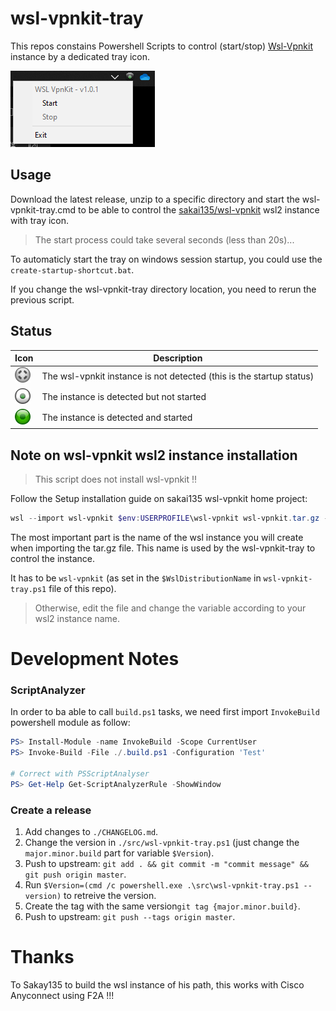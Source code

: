 # wsl-vpnkit-tray

This repos constains Powershell Scripts to control (start/stop) [Wsl-Vpnkit](https://github.com/sakai135/wsl-vpnkit)
instance by a dedicated tray icon.

![Tray example](./docs/tray-menu.png)

## Usage

Download the latest release, unzip to a specific directory and start the wsl-vpnkit-tray.cmd to be able
to control the [sakai135/wsl-vpnkit](https://github.com/sakai135/wsl-vpnkit) wsl2 instance with tray icon.

> The start process could take several seconds (less than 20s)...

To automaticly start the tray on windows session startup, you could use the `create-startup-shortcut.bat`.

If you change the wsl-vpnkit-tray directory location, you need to rerun the previous script.

## Status
| Icon | Description |
| --- | --- |
| ![Not Detected Status](./docs/undetected25.png) | The wsl-vpnkit instance is not detected (this is the startup status) |
| ![Offline Status](./docs/offline25.png) | The instance is detected but not started |
| ![Online Status](./docs/online25.png) | The instance is detected and started |




## Note on wsl-vpnkit wsl2 instance installation

> This script does not install wsl-vpnkit !!

Follow the Setup installation guide on sakai135 wsl-vpnkit home project:
```powershell
wsl --import wsl-vpnkit $env:USERPROFILE\wsl-vpnkit wsl-vpnkit.tar.gz --version 2
```

The most important part is the name of the wsl instance you will create when importing the tar.gz file.
This name is used by the wsl-vpnkit-tray to control the instance.

It has to be `wsl-vpnkit` (as set in the `$WslDistributionName` in `wsl-vpnkit-tray.ps1` file of this repo).
> Otherwise, edit the file and change the variable according to your wsl2 instance name.



# Development Notes

### ScriptAnalyzer

In order to ba able to call `build.ps1` tasks, we need first import `InvokeBuild` powershell module as follow:
```powershell
PS> Install-Module -name InvokeBuild -Scope CurrentUser
PS> Invoke-Build -File ./.build.ps1 -Configuration 'Test'

# Correct with PSScriptAnalyser
PS> Get-Help Get-ScriptAnalyzerRule -ShowWindow
```

### Create a release

1. Add changes to `./CHANGELOG.md`.
1. Change the version in `./src/wsl-vpnkit-tray.ps1` (just change the `major.minor.build` part for variable `$Version`).
1. Push to upstream: `git add . && git commit -m "commit message" && git push origin master`.
1. Run `$Version=(cmd /c powershell.exe .\src\wsl-vpnkit-tray.ps1 --version)` to retreive the version.
1. Create the tag with the same version`git tag {major.minor.build}`.
1. Push to upstream: `git push --tags origin master`.

# Thanks

To Sakay135 to build the wsl instance of his path, this works with Cisco Anyconnect using F2A !!!
